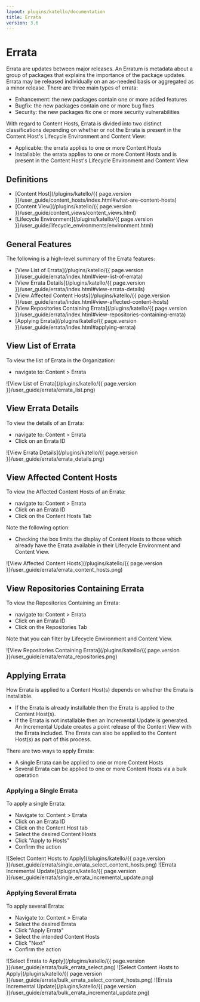 ```yaml
---
layout: plugins/katello/documentation
title: Errata
version: 3.6
---
```


# Errata

Errata are updates between major releases.  An Erratum is metadata about a group of packages that explains the importance of the package updates.  Errata may be released individually on an as-needed basis or aggregated as a minor release.  There are three main types of errata:

- Enhancement:  the new packages contain one or more added features
- Bugfix: the new packages contain one or more bug fixes
- Security:  the new packages fix one or more security vulnerabilities

With regard to Content Hosts, Errata is divided into two distinct classifications depending on whether or not the Errata is present in the Content Host's Lifecycle Environment and Content View:

- Applicable: the errata applies to one or more Content Hosts
- Installable: the errata applies to one or more Content Hosts and is present in the Content Host's Lifecycle Environment and Content View

## Definitions

- [Content Host](/plugins/katello/{{ page.version }}/user_guide/content_hosts/index.html#what-are-content-hosts)
- [Content View](/plugins/katello/{{ page.version }}/user_guide/content_views/content_views.html)
- [Lifecycle Environment](/plugins/katello/{{ page.version }}/user_guide/lifecycle_environments/environment.html)

## General Features

The following is a high-level summary of the Errata features:

- [View List of Errata](/plugins/katello/{{ page.version }}/user_guide/errata/index.html#view-list-of-errata)
- [View Errata Details](/plugins/katello/{{ page.version }}/user_guide/errata/index.html#view-errata-details)
- [View Affected Content Hosts](/plugins/katello/{{ page.version }}/user_guide/errata/index.html#view-affected-content-hosts)
- [View Repositories Containing Errata](/plugins/katello/{{ page.version }}/user_guide/errata/index.html#view-repositories-containing-errata)
- [Applying Errata](/plugins/katello/{{ page.version }}/user_guide/errata/index.html#applying-errata)

## View List of Errata

To view the list of Errata in the Organization:

- navigate to: Content > Errata

![View List of Errata](/plugins/katello/{{ page.version }}/user_guide/errata/errata_list.png)

## View Errata Details

To view the details of an Errata:

- navigate to: Content > Errata
- Click on an Errata ID

![View Errata Details](/plugins/katello/{{ page.version }}/user_guide/errata/errata_details.png)

## View Affected Content Hosts

To view the Affected Content Hosts of an Errata:

- navigate to: Content > Errata
- Click on an Errata ID
- Click on the Content Hosts Tab

Note the following option:

- Checking the box limits the display of Content Hosts to those which already have the Errata available in their Lifecycle Environment and Content View.

![View Affected Content Hosts](/plugins/katello/{{ page.version }}/user_guide/errata/errata_content_hosts.png)

## View Repositories Containing Errata

To view the Repositories Containing an Errata:

- navigate to: Content > Errata
- Click on an Errata ID
- Click on the Repositories Tab

Note that you can filter by Lifecycle Environment and Content View.

![View Repositories Containing Errata](/plugins/katello/{{ page.version }}/user_guide/errata/errata_repositories.png)

## Applying Errata

How Errata is applied to a Content Host(s) depends on whether the Errata is installable.

- If the Errata is already installable then the Errata is applied to the Content Host(s).
- If the Errata is not installable then an Incremental Update is generated.  An Incremental Update creates a point release of the Content View with the Errata included.  The Errata can also be applied to the Content Host(s) as part of this process.

There are two ways to apply Errata:

- A single Errata can be applied to one or more Content Hosts
- Several Errata can be applied to one or more Content Hosts via a bulk operation

### Applying a Single Errata

To apply a single Errata:

- Navigate to: Content > Errata
- Click on an Errata ID
- Click on the Content Host tab
- Select the desired Content Hosts
- Click "Apply to Hosts"
- Confirm the action

![Select Content Hosts to Apply](/plugins/katello/{{ page.version }}/user_guide/errata/single_errata_select_content_hosts.png)
![Errata Incremental Update](/plugins/katello/{{ page.version }}/user_guide/errata/single_errata_incremental_update.png)

### Applying Several Errata

To apply several Errata:

- Navigate to: Content > Errata
- Select the desired Errata
- Click "Apply Errata"
- Select the intended Content Hosts
- Click "Next"
- Confirm the action

![Select Errata to Apply](/plugins/katello/{{ page.version }}/user_guide/errata/bulk_errata_select.png)
![Select Content Hosts to Apply](/plugins/katello/{{ page.version }}/user_guide/errata/bulk_errata_select_content_hosts.png)
![Errata Incremental Update](/plugins/katello/{{ page.version }}/user_guide/errata/bulk_errata_incremental_update.png)
